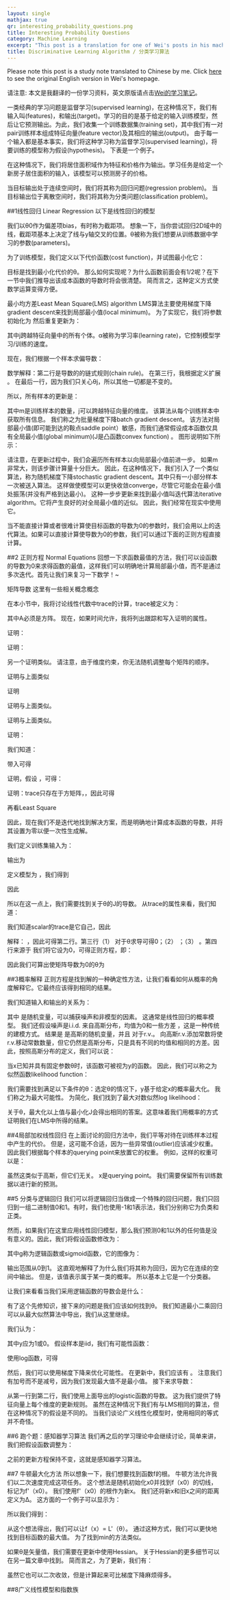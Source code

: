 ```yaml
---
layout: single
mathjax: true
qr: interesting_probability_questions.png
title: Interesting Probability Questions
category: Machine Learning
excerpt: "This post is a translation for one of Wei's posts in his machine learning notes."
title: Discriminative Learning Algorithm / 分类学习算法
---
```


Please note this post is a study note translated to Chinese by me. Click [here](https://wei2624.github.io/MachineLearning/sv_discriminative_model/) to see the original English version in Wei's homepage.

请注意: 本文是我翻译的一份学习资料，英文原版请点击[Wei的学习笔记](https://wei2624.github.io/MachineLearning/sv_discriminative_model/)。

一类经典的学习问题是监督学习(supervised learning)，在这种情况下，我们有输入叫(features)，和输出(target)。学习的目的是基于给定的输入训练模型，然后让它预测输出。为此，我们收集一个训练数据集(training set)，其中我们有一对pair训练样本组成特征向量(feature vector)及其相应的输出(output)。 由于每一个输入都是基本事实，我们将这种学习称为监督学习(supervised learning)，将要训练的模型称为假设(hypothesis)。 下表是一个例子。
 
在这种情况下，我们将居住面积域作为特征和价格作为输出。学习任务是给定一个新房子居住面积的输入，该模型可以预测房子的价格。

当目标输出处于连续空间时，我们将其称为回归问题(regression problem)。 当目标输出位于离散空间时，我们将其称为分类问题(classification problem)。

##1线性回归 Linear Regression
以下是线性回归的模型
 
我们以θ0作为偏差项bias，有时称为截距项。 想象一下，当你尝试回归2D域中的线，截距项基本上决定了线与y轴交叉的位置。θ被称为我们想要从训练数据中学习的参数(parameters)。

为了训练模型，我们定义以下代价函数(cost function)，并试图最小化它：
 
目标是找到最小化代价的θ。 那么如何实现呢？为什么函数前面会有1/2呢？在下一节中我们推导出该成本函数的导数时将会很清楚。 简而言之，这种定义方式使数学运算变得方便。

最小均方差Least Mean Square(LMS) algorithm
LMS算法主要使用梯度下降gradient descent来找到局部最小值(local minimum)。 为了实现它，我们将参数初始化为 然后重复更新为：
 
其中j跨越特征向量中的所有个体。α被称为学习率(learning rate)，它控制模型学习/训练的速度。

现在，我们根据一个样本求偏导数：
 
数学解释：第二行是导数的的链式规则(chain rule)。 在第三行，我根据定义扩展 。 在最后一行，因为我们只关心θj，所以其他一切都是不变的。

所以，所有样本的更新是：
 
其中m是训练样本的数量，j可以跨越特征向量的维度。 该算法从每个训练样本中获取所有信息。 我们称之为批量梯度下降batch gradient descent。 该方法对局部最小值(即可能到达的鞍点saddle point）敏感，而我们通常假设成本函数仅具有全局最小值(global minimum)(J是凸函数convex function) 。 图形说明如下所示：
 
请注意，在更新过程中，我们会遍历所有样本以向局部最小值前进一步。 如果m非常大，则该步骤计算量十分巨大。 因此，在这种情况下，我们引入了一个类似算法，称为随机梯度下降stochastic gradient descent。其中只有一小部分样本一次被送入算法。 这样做使模型可以更快收敛converge，尽管它可能会在最小值处振荡(并没有严格到达最小)。 这种一步步更新来找到最小值叫迭代算法iterative algorithm。它将产生良好的对全局最小值的近似。 因此，我们经常在现实中使用它。

当不能直接计算或者很难计算使目标函数的导数为0的参数时，我们会用以上的迭代算法。如果可以直接计算使导数为0的参数，我们可以通过下面的正则方程直接计算。

##2 正则方程 Normal Equations
回想一下求函数最值的方法，我们可以设函数的导数为0来求得函数的最值，这样我们可以明确地计算局部最小值，而不是通过多次迭代。首先让我们来复习一下数学！~

矩阵导数
这里有一些相关概念概念

在本小节中，我将讨论线性代数中trace的计算，trace被定义为：
 
其中A必须是方阵。 现在，如果时间允许，我将列出跟踪和写入证明的属性。
 
证明：
 

 
证明：
 

另一个证明类似。 请注意，由于维度约束，你无法随机调整每个矩阵的顺序。

 
证明与上面类似

 
证明
 

 
证明与上面类似。

 
证明与上面类似。

 
证明：
 
我们知道：
 
带入可得
 

 
证明，假设 ，可得：
 

 
证明：trace只存在于方矩阵，，因此可得 
 
 
 

 

再看Least Square

因此，现在我们不是迭代地找到解决方案，而是明确地计算成本函数的导数，并将其设置为零以便一次性生成解。

我们定义训练集输入为：
 
输出为
 
定义模型为 ，我们得到
 
因此
 
所以在这一点上，我们需要找到关于θ的J的导数。 从trace的属性来看，我们知道：
 
我们知道scalar的trace是它自己，因此
 
解释： ，因此可得第二行。第三行（1） 对于θ求导可得0；（2） ；（3） 。第四行来源于 
我们将它设为0，可得正则方程，即：
 
因此我们可算出使矩阵导数为0的θ为
 

##3概率解释
正则方程是找到解的一种确定性方法，让我们看看如何从概率的角度解释它。它最终应该得到相同的结果。

我们知道输入和输出的关系为：
 
其中 是随机变量，可以捕获噪声和非模型的因素。 这通常是线性回归的概率模型。 我们还假设噪声是i.i.d. 来自高斯分布，均值为0和一些方差 ，这是一种传统的建模方式。 结果是 是高斯的随机变量，并且 对于r.v.。 向高斯r.v.添加常数将使r.v.移动常数数量，但它仍然是高斯分布，只是具有不同的均值和相同的方差。因此，按照高斯分布的定义，我们可以说：
 
当x已知并具有固定参数θ时，该函数可被视为y的函数。 因此，我们可以称之为似然函数likelihood function：
 
我们需要找到满足以下条件的θ：选定θ的情况下，y基于给定x的概率最大化。 我们称之为最大可能性。 为简化，我们找到了最大对数似然log likelihood：
 
关于θ，最大化以上值与最小化J会得出相同的答案。这意味着我们用概率的方式证明我们在LMS中所得的结果。
 
##4局部加权线性回归
在上面讨论的回归方法中，我们平等对待在训练样本过程中产生的代价。 但是，这可能不合适，因为一些异常值(outlier)应该减少权重。 因此我们根据每个样本的querying point来放置它的权重。 例如，这样的权重可以是：
 
虽然这类似于高斯，但它们无关。 x是querying point。 我们需要保留所有训练数据以进行新的预测。

##5 分类与逻辑回归
我们可以将逻辑回归当做成一个特殊的回归问题，我们只回归到一组二进制值0和1。有时，我们也使用-1和1表示法，我们分别称它为负类和正类。

然而，如果我们在这里应用线性回归模型，那么我们预测0和1以外的任何值是没有意义的。因此，我们将假设函数修改为：
 
其中g称为逻辑函数或sigmoid函数，它的图像为：
 
输出范围从0到1。 这直观地解释了为什么我们将其称为回归，因为它在连续的空间中输出。 但是，该值表示属于某一类的概率。 所以基本上它是一个分类器。

让我们来看看当我们采用逻辑函数的导数会是什么：
 
有了这个先修知识，接下来的问题是我们应该如何找到θ。 我们知道最小二乘回归可以从最大似然算法中导出，我们从这里继续。

我们认为：
 

其中y应为1或0。 假设样本是iid，我们有可能性函数：
 
使用log函数，可得
 
然后，我们可以使用梯度下降来优化可能性。 在更新中，我们应该有 。 注意我们有加号而不是减号，因为我们发现最大值不是最小值。 接下来求导数：
 
从第一行到第二行，我们使用上面导出的logistic函数的导数。 这为我们提供了特征向量上每个维度的更新规则。 虽然在这种情况下我们有与LMS相同的算法，但在这种情况下的假设是不同的。 当我们谈论广义线性化模型时，使用相同的等式并不奇怪。

##6 跑个题：感知器学习算法
我们再之后的学习理论中会继续讨论，简单来讲，我们把假设函数调整为：
 
之前的更新方程保持不变，这就是感知器学习算法。

##7 牛顿最大化方法
所以想象一下，我们想要找到函数f的根。 牛顿方法允许我们以二次速度完成这项任务。 这个想法是随机初始化x0并找到f（x0）的切线，标记为f'（x0）。 我们使用f'（x0）的根作为新x。 我们还将新x和旧x之间的距离定义为Δ。 这方面的一个例子可以显示为：
 
所以我们得到：
 
从这个想法得出，我们可以让f（x）= L'（θ）。 通过这种方式，我们可以更快地找到目标函数的最大值。 为了找到min的方法类似。

如果θ是矢量值，我们需要在更新中使用Hessian。 关于Hessian的更多细节可以在另一篇文章中找到。 简而言之，为了更新，我们有：
 
虽然它也可以二次收敛，但是计算起来可比梯度下降麻烦得多。

##8广义线性模型和指数族



























































































































